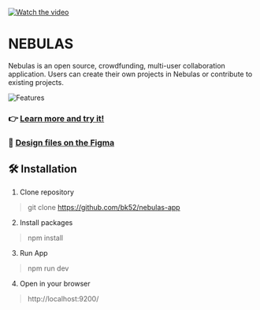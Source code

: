 
[![Watch the video](https://user-images.githubusercontent.com/24523985/158029597-238a9c2f-4914-4f15-9b20-245f27f53d49.jpg)](https://youtu.be/-4YLDeFR29s)

# NEBULAS
Nebulas is an open source, crowdfunding, multi-user collaboration application. Users can create their own projects in Nebulas or contribute to existing projects.

![Features](https://user-images.githubusercontent.com/24523985/158029681-1ad056c6-b7d5-4dac-a9d0-4e37ad724128.PNG)

### 👉  [Learn more and try it!](https://nebulas-app.netlify.app/) ###
### 📐  [Design files on the Figma](https://www.figma.com/community/file/1084558634202203395/NEBULAS) ###

## 🛠 Installation ##

1. Clone repository

> git clone https://github.com/bk52/nebulas-app

2. Install packages

> npm install

3. Run App

> npm run dev

4. Open in your browser

> http://localhost:9200/
